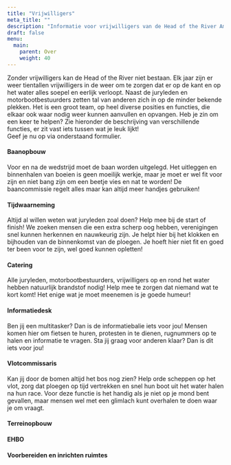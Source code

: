 ```yaml
---
title: "Vrijwilligers"
meta_title: ""
description: "Informatie voor vrijwilligers van de Head of the River Amstel"
draft: false
menu:
  main:
    parent: Over
    weight: 40
---
```

Zonder vrijwilligers kan de Head of the River niet bestaan. Elk jaar zijn er weer tientallen vrijwilligers in de weer om te zorgen dat er op de kant en op het water alles soepel en eerlijk verloopt. Naast de juryleden en motorbootbestuurders zetten tal van anderen zich in op de minder bekende plekken. Het is een groot team, op heel diverse posities en functies, die elkaar ook waar nodig weer kunnen aanvullen en opvangen. Heb je zin om een keer te helpen? Zie hieronder de beschrijving van verschillende functies, er zit vast iets tussen wat je leuk lijkt!  
Geef je nu op via onderstaand formulier.

#### Baanopbouw 
Voor en na de wedstrijd moet de baan worden uitgelegd. Het uitleggen en binnenhalen van boeien is geen moeilijk werkje, maar je moet er wel fit voor zijn en niet bang zijn om een beetje vies en nat te worden! De baancommissie regelt alles maar kan altijd meer handjes gebruiken!
#### Tijdwaarneming
Altijd al willen weten wat juryleden zoal doen? Help mee bij de start of finish! We zoeken mensen die een extra scherp oog hebben, verenigingen snel kunnen herkennen en nauwkeurig zijn. Je helpt hier bij het klokken en bijhouden van de binnenkomst van de ploegen. Je hoeft hier niet fit en goed ter been voor te zijn, wel goed kunnen opletten!
#### Catering
Alle juryleden, motorbootbestuurders, vrijwilligers op en rond het water hebben natuurlijk brandstof nodig! Help mee te zorgen dat niemand wat te kort komt! Het enige wat je moet meenemen is je goede humeur!
#### Informatiedesk
Ben jij een multitasker? Dan is de informatiebalie iets voor jou! Mensen komen hier om fietsen te huren, protesten in te dienen, rugnummers op te halen en informatie te vragen. Sta jij graag voor anderen klaar? Dan is dit iets voor jou!
#### Vlotcommissaris
Kan jij door de bomen altijd het bos nog zien? Help orde scheppen op het vlot, zorg dat ploegen op tijd vertrekken en snel hun boot uit het water halen na hun race. Voor deze functie is het handig als je niet op je mond bent gevallen, maar mensen wel met een glimlach kunt overhalen te doen waar je om vraagt.

#### Terreinopbouw
#### EHBO
#### Voorbereiden en inrichten ruimtes

<!-- <iframe src="https://docs.google.com/forms/d/e/1FAIpQLSfAmM5lr3BO5AHw49D_xOkZLxSq6h4jEODu-zMNtdQ6B1tZXg/viewform?embedded=true" width="640" height="2250" frameborder="0" marginheight="0" marginwidth="0">Loading…</iframe> -->